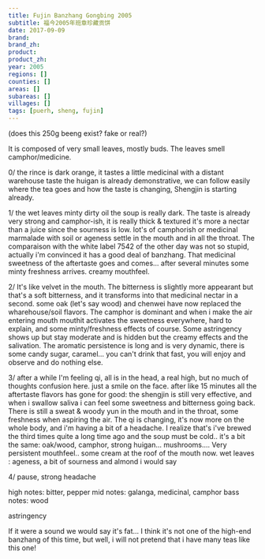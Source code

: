 ```yaml
---
title: Fujin Banzhang Gongbing 2005
subtitle: 福今2005年班章珍藏贡饼
date: 2017-09-09
brand: 
brand_zh: 
product: 
product_zh: 
year: 2005
regions: []
counties: []
areas: []
subareas: []
villages: []
tags: [puerh, sheng, fujin]
---
```

(does this 250g beeng exist? fake or real?)

It is composed of very small leaves, mostly buds.
The leaves smell camphor/medicine.

0/ the rince is dark orange, it tastes a little medicinal with a distant warehouse taste 
the huigan is already demonstrative, we can follow easily where the tea goes and how the taste is changing, Shengjin is starting already.

1/ the wet leaves minty dirty oil
the soup is really dark. The taste is already very strong and camphor-ish, it is really thick & textured it's more a nectar than a juice since the sourness is low. lot's of camphorish or medicinal marmalade with soil or ageness settle in the mouth and in all the throat. The comparaison with the white label 7542 of the other day was not so stupid, actually i'm convinced it has a good deal of banzhang. That medicinal sweetness of the aftertaste goes and comes... after several minutes some minty freshness arrives.
creamy mouthfeel.

2/ It's like velvet in the mouth. The bitterness is slightly more appearant but that's a soft bitterness, and it transforms into that medicinal nectar in a second. some oak (let's say wood) and chenwei have now replaced the wharehouse/soil flavors. The camphor is dominant and when i make the air entering mouth mouthit activates the sweetness everywhere, hard to explain, and some minty/freshness effects of course.
Some astringency shows up but stay moderate and is hidden but the creamy effects and the salivation. The aromatic persistence is long and is very dynamic, there is some candy sugar, caramel... you can't drink that fast, you will enjoy and observe and do nothing else.

3/ after a while I'm feeling qi, all is in the head, a real high, but no much of thoughts confusion here. just a smile on the face.
after like 15 minutes all the aftertaste flavors has gone for good: the shengjin is still very effective, and when i swallow saliva i can feel some sweetness and bitterness going back. There is still a sweat & woody yun in the mouth and in the throat, some freshness when aspiring the air.
The qi is changing, it's now more on the whole body, and i'm having a bit of a headache. I realize that's i've brewed the third times quite a long time ago and the soup must be cold.. 
it's a bit the same: oak/wood, camphor, strong huigan... mushrooms.... Very persistent mouthfeel.. some cream at the roof of the mouth now.
wet leaves : ageness, a bit of sourness and almond i would say

4/ pause, strong headache

high notes: bitter, pepper
mid notes: galanga, medicinal, camphor
bass notes: wood

astringency

If it were a sound we would say it's fat... I think it's not one of the high-end banzhang of this time, but well, i will not pretend that i have many teas like this one!

